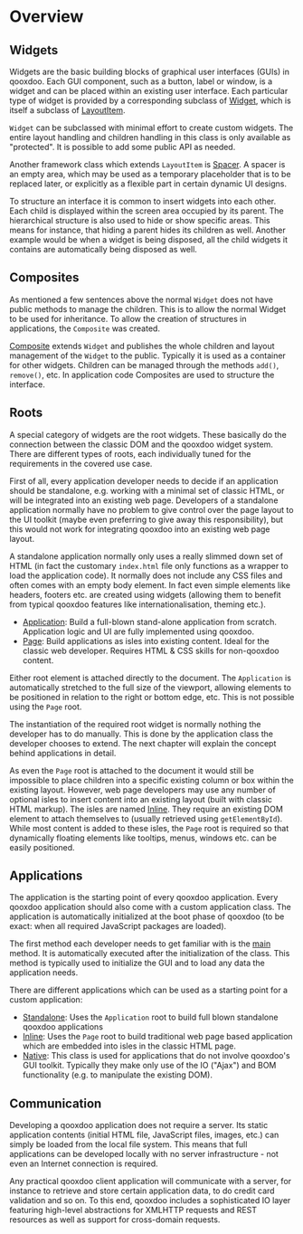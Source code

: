# Overview

## Widgets

Widgets are the basic building blocks of graphical user interfaces (GUIs) in
qooxdoo. Each GUI component, such as a button, label or window, is a widget and
can be placed within an existing user interface. Each particular type of widget
is provided by a corresponding subclass of
[Widget](../../apps/apiviewer/#qx.ui.core.Widget), which
is itself a subclass of
[LayoutItem](../../apps/apiviewer/#qx.ui.core.LayoutItem).

`Widget` can be subclassed with minimal effort to create custom widgets. The
entire layout handling and children handling in this class is only available as
"protected". It is possible to add some public API as needed.

Another framework class which extends `LayoutItem` is
[Spacer](../../apps/apiviewer/#qx.ui.core.Spacer). A
spacer is an empty area, which may be used as a temporary placeholder that is to
be replaced later, or explicitly as a flexible part in certain dynamic UI
designs.

To structure an interface it is common to insert widgets into each other. Each
child is displayed within the screen area occupied by its parent. The
hierarchical structure is also used to hide or show specific areas. This means
for instance, that hiding a parent hides its children as well. Another example
would be when a widget is being disposed, all the child widgets it contains are
automatically being disposed as well.

## Composites

As mentioned a few sentences above the normal `Widget` does not have public
methods to manage the children. This is to allow the normal Widget to be used
for inheritance. To allow the creation of structures in applications, the
`Composite` was created.

[Composite](../../apps/apiviewer/#qx.ui.container.Composite)
extends `Widget` and publishes the whole children and layout management of the
`Widget` to the public. Typically it is used as a container for other widgets.
Children can be managed through the methods `add()`, `remove()`, etc. In
application code Composites are used to structure the interface.

## Roots

A special category of widgets are the root widgets. These basically do the
connection between the classic DOM and the qooxdoo widget system. There are
different types of roots, each individually tuned for the requirements in the
covered use case.

First of all, every application developer needs to decide if an application
should be standalone, e.g. working with a minimal set of classic HTML, or will
be integrated into an existing web page. Developers of a standalone application
normally have no problem to give control over the page layout to the UI toolkit
(maybe even preferring to give away this responsibility), but this would not
work for integrating qooxdoo into an existing web page layout.

A standalone application normally only uses a really slimmed down set of HTML
(in fact the customary `index.html` file only functions as a wrapper to load the
application code). It normally does not include any CSS files and often comes
with an empty body element. In fact even simple elements like headers, footers
etc. are created using widgets (allowing them to benefit from typical qooxdoo
features like internationalisation, theming etc.).

-   [Application](../../apps/apiviewer/#qx.ui.root.Application): Build a full-blown stand-alone application from scratch. Application logic and UI are fully implemented using qooxdoo.
-   [Page](../../apps/apiviewer/#qx.ui.root.Page): Build applications as isles into existing content. Ideal for the classic web developer. Requires HTML & CSS skills for non-qooxdoo content.

Either root element is attached directly to the document. The `Application` is
automatically stretched to the full size of the viewport, allowing elements to
be positioned in relation to the right or bottom edge, etc. This is not possible
using the `Page` root.

The instantiation of the required root widget is normally nothing the developer
has to do manually. This is done by the application class the developer chooses
to extend. The next chapter will explain the concept behind applications in
detail.

As even the `Page` root is attached to the document it would still be impossible
to place children into a specific existing column or box within the existing
layout. However, web page developers may use any number of optional isles to
insert content into an existing layout (built with classic HTML markup). The
isles are named
[Inline](../../apps/apiviewer/#qx.ui.root.Inline). They
require an existing DOM element to attach themselves to (usually retrieved using
`getElementById`). While most content is added to these isles, the `Page` root
is required so that dynamically floating elements like tooltips, menus, windows
etc. can be easily positioned.

## Applications

The application is the starting point of every qooxdoo application. Every
qooxdoo application should also come with a custom application class. The
application is automatically initialized at the boot phase of qooxdoo (to be
exact: when all required JavaScript packages are loaded).

The first method each developer needs to get familiar with is the
[main](../../apps/apiviewer/#qx.application.IApplication~main)
method. It is automatically executed after the initialization of the class. This
method is typically used to initialize the GUI and to load any data the
application needs.

There are different applications which can be used as a starting point for a
custom application:

- [Standalone](../../apps/apiviewer/#qx.application.Standalone):
Uses the `Application` root to build full blown standalone qooxdoo applications
- [Inline](../../apps/apiviewer/#qx.application.Inline):
Uses the `Page` root to build traditional web page based application which are
embedded into isles in the classic HTML page. 
- [Native](../../apps/apiviewer/#qx.application.Native):
This class is used for applications that do not involve qooxdoo's GUI toolkit.
Typically they make only use of the IO ("Ajax") and BOM functionality (e.g. to
manipulate the existing DOM).

## Communication

Developing a qooxdoo application does not require a server. Its static
application contents (initial HTML file, JavaScript files, images, etc.) can
simply be loaded from the local file system. This means that full applications
can be developed locally with no server infrastructure - not even an Internet
connection is required.

Any practical qooxdoo client application will communicate with a server, for
instance to retrieve and store certain application data, to do credit card
validation and so on. To this end, qooxdoo includes a sophisticated IO layer
featuring high-level abstractions for XMLHTTP requests and REST resources as
well as support for cross-domain requests.
